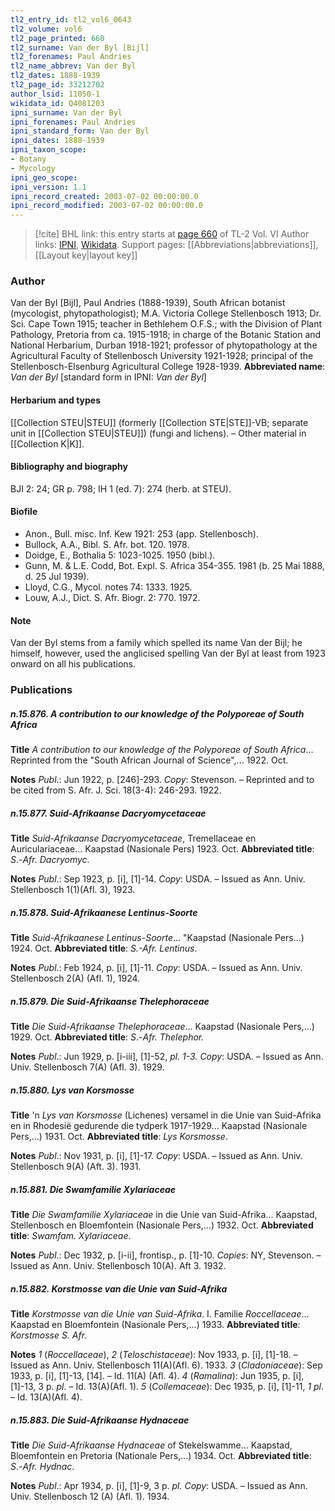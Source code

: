 ```yaml
---
tl2_entry_id: tl2_vol6_0643
tl2_volume: vol6
tl2_page_printed: 660
tl2_surname: Van der Byl [Bijl]
tl2_forenames: Paul Andries
tl2_name_abbrev: Van der Byl
tl2_dates: 1888-1939
tl2_page_id: 33212702
author_lsid: 11050-1
wikidata_id: Q4081203
ipni_surname: Van der Byl
ipni_forenames: Paul Andries
ipni_standard_form: Van der Byl
ipni_dates: 1888-1939
ipni_taxon_scope: 
- Botany
- Mycology
ipni_geo_scope: 
ipni_version: 1.1
ipni_record_created: 2003-07-02 00:00:00.0
ipni_record_modified: 2003-07-02 00:00:00.0
---
```


> [!cite] BHL link: this entry starts at [page 660](https://www.biodiversitylibrary.org/page/33212702) of TL-2 Vol. VI
> Author links: [IPNI](https://www.ipni.org/a/11050-1), [Wikidata](https://www.wikidata.org/wiki/Q4081203). Support pages: [[Abbreviations|abbreviations]], [[Layout key|layout key]]

### Author

Van der Byl \[Bijl\], Paul Andries (1888-1939), South African botanist (mycologist, phytopathologist); M.A. Victoria College Stellenbosch 1913; Dr. Sci. Cape Town 1915; teacher in Bethlehem O.F.S.; with the Division of Plant Pathology, Pretoria from ca. 1915-1918; in charge of the Botanic Station and National Herbarium, Durban 1918-1921; professor of phytopathology at the Agricultural Faculty of Stellenbosch University 1921-1928; principal of the Stellenbosch-Elsenburg Agricultural College 1928-1939. 
**Abbreviated name**: *Van der Byl* \[standard form in IPNI: *Van der Byl*\]

#### Herbarium and types

[[Collection STEU|STEU]] (formerly [[Collection STE|STE]]-VB; separate unit in [[Collection STEU|STEU]]) (fungi and lichens). – Other material in [[Collection K|K]].

#### Bibliography and biography

BJI 2: 24; GR p. 798; IH 1 (ed. 7): 274 (herb. at STEU).

#### Biofile

- Anon., Bull. misc. Inf. Kew 1921: 253 (app. Stellenbosch).
- Bullock, A.A., Bibl. S. Afr. bot. 120. 1978.
- Doidge, E., Bothalia 5: 1023-1025. 1950 (bibl.).
- Gunn, M. & L.E. Codd, Bot. Expl. S. Africa 354-355. 1981 (b. 25 Mai 1888, d. 25 Jul 1939).
- Lloyd, C.G., Mycol. notes 74: 1333. 1925.
- Louw, A.J., Dict. S. Afr. Biogr. 2: 770. 1972.

#### Note

Van der Byl stems from a family which spelled its name Van der Bijl; he himself, however, used the anglicised spelling Van der Byl at least from 1923 onward on all his publications.

### Publications

##### n.15.876. A contribution to our knowledge of the Polyporeae of South Africa

**Title**
*A contribution to our knowledge of the Polyporeae of South Africa*... Reprinted from the "South African Journal of Science",... 1922. Oct.

**Notes**
*Publ*.: Jun 1922, p. \[246\]-293. *Copy*: Stevenson. – Reprinted and to be cited from S. Afr. J. Sci. 18(3-4): 246-293. 1922.

##### n.15.877. Suid-Afrikaanse Dacryomycetaceae

**Title**
*Suid-Afrikaanse Dacryomycetaceae*, Tremellaceae en Auriculariaceae... Kaapstad (Nasionale Pers) 1923. Oct.
**Abbreviated title**: *S*.-*Afr. Dacryomyc*.

**Notes**
*Publ*.: Sep 1923, p. \[i\], \[1\]-14. *Copy*: USDA. – Issued as Ann. Univ. Stellenbosch 1(1)(Afl. 3), 1923.

##### n.15.878. Suid-Afrikaanese Lentinus-Soorte

**Title**
*Suid-Afrikaanese Lentinus-Soorte*... "Kaapstad (Nasionale Pers...) 1924. Oct.
**Abbreviated title**: *S.-Afr. Lentinus*.

**Notes**
*Publ*.: Feb 1924, p. \[i\], \[1\]-11. *Copy*: USDA. – Issued as Ann. Univ. Stellenbosch 2(A) (Afl. 1), 1924.

##### n.15.879. Die Suid-Afrikaanse Thelephoraceae

**Title**
*Die Suid-Afrikaanse Thelephoraceae*... Kaapstad (Nasionale Pers,...) 1929. Oct.
**Abbreviated title**: *S*.-*Afr. Thelephor.*

**Notes**
*Publ*.: Jun 1929, p. \[i-iii\], \[1\]-52, *pl. 1-3. Copy*: USDA. – Issued as Ann. Univ. Stellenbosch 7(A) (Afl. 3). 1929.

##### n.15.880. Lys van Korsmosse

**Title**
'n *Lys van Korsmosse* (Lichenes) versamel in die Unie van Suid-Afrika en in Rhodesië gedurende die tydperk 1917-1929... Kaapstad (Nasionale Pers,...) 1931. Oct.
**Abbreviated title**: *Lys Korsmosse*.

**Notes**
*Publ*.: Nov 1931, p. \[i\], \[1\]-17. *Copy*: USDA. – Issued as Ann. Univ. Stellenbosch 9(A) (Aft. 3). 1931.

##### n.15.881. Die Swamfamilie Xylariaceae

**Title**
*Die Swamfamilie Xylariaceae* in die Unie van Suid-Afrika... Kaapstad, Stellenbosch en Bloemfontein (Nasionale Pers,...) 1932. Oct.
**Abbreviated title**: *Swamfam. Xylariaceae*.

**Notes**
*Publ*.: Dec 1932, p. \[i-ii\], frontisp., p. \[1\]-10. *Copies*: NY, Stevenson. – Issued as Ann. Univ. Stellenbosch 10(A). Aft 3. 1932.

##### n.15.882. Korstmosse van die Unie van Suid-Afrika

**Title**
*Korstmosse van die Unie van Suid-Afrika*. I. Familie *Roccellaceae*... Kaapstad en Bloemfontein (Nasionale Pers,...) 1933.
**Abbreviated title**: *Korstmosse S. Afr.*

**Notes**
*1* (*Roccellaceae*), *2* (*Teloschistaceae*): Nov 1933, p. \[i\], \[1\]-18. – Issued as Ann. Univ. Stellenbosch 11(A)(Afl. 6). 1933.
*3* (*Cladoniaceae*): Sep 1933, p. \[i\], \[1\]-13, \[14\]. – Id. 11(A) (Afl. 4).
*4* (*Ramalina*): Jun 1935, p. \[i\], \[1\]-13, 3 p. *pl*. – Id. 13(A)(Afl. 1).
*5* (*Collemaceae*): Dec 1935, p. \[i\], \[1\]-11, *1 pl*. – Id. 13(A)(Afl. 4).

##### n.15.883. Die Suid-Afrikaanse Hydnaceae

**Title**
*Die Suid-Afrikaanse Hydnaceae* of Stekelswamme... Kaapstad, Bloemfontein en Pretoria (Nationale Pers,...) 1934. Oct.
**Abbreviated title**: *S*.-*Afr. Hydnac*.

**Notes**
*Publ*.: Apr 1934, p. \[i\], \[1\]-9, 3 p. *pl. Copy*: USDA. – Issued as Ann. Univ. Stellenbosch 12 (A) (Afl. 1). 1934.

